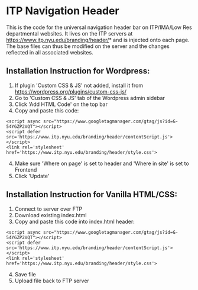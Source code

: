 # ITP Navigation Header
This is the code for the universal navigation header bar on ITP/IMA/Low Res departmental websites. It lives on the ITP servers at https://www.itp.nyu.edu/branding/header/* and is injected onto each page. The base files can thus be modified on the server and the changes reflected in all associated websites.

## Installation Instruction for Wordpress:
1. If plugin 'Custom CSS & JS' not added, install it from https://wordpress.org/plugins/custom-css-js/
2. Go to 'Custom CSS & JS' tab of the Wordpress admin sidebar
3. Click 'Add HTML Code' on the top bar
4. Copy and paste this code:
```
<script async src="https://www.googletagmanager.com/gtag/js?id=G-54YGZP2VQT"></script>
<script defer src='https://www.itp.nyu.edu/branding/header/contentScript.js'></script>
<link rel='stylesheet' href='https://www.itp.nyu.edu/branding/header/style.css'>
```
4. Make sure 'Where on page' is set to header and 'Where in site' is set to Frontend 
5. Click 'Update'

## Installation Instruction for Vanilla HTML/CSS:
1. Connect to server over FTP
2. Download existing index.html
3. Copy and paste this code into index.html header:
```
<script async src="https://www.googletagmanager.com/gtag/js?id=G-54YGZP2VQT"></script>
<script defer src='https://www.itp.nyu.edu/branding/header/contentScript.js'></script>
<link rel='stylesheet' href='https://www.itp.nyu.edu/branding/header/style.css'>
```
4. Save file
5. Upload file back to FTP server
